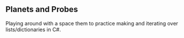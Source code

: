 ## Planets and Probes

Playing around with a space them to practice making and iterating over lists/dictionaries in C#.
